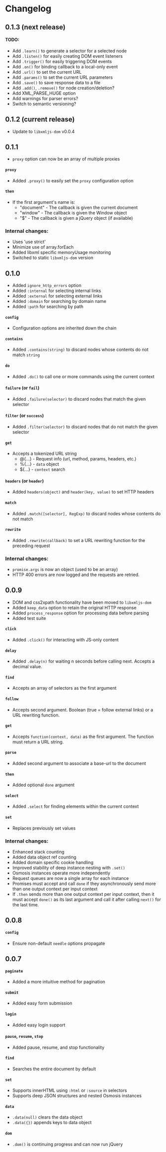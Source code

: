 # Changelog

## 0.1.3 (next release)

#### TODO:

 * Add `.learn()` to generate a selector for a selected node
 * Add `.listen()` for easily creating DOM event listeners
 * Add `.trigger()` for easily triggering DOM events
 * Add `.on()` for binding callback to a local-only event
 * Add `.url()` to set the current URL
 * Add `.params()` to set the current URL parameters
 * Add `.save()` to save response data to a file
 * Add `.add()`, `.remove()` for node creation/deletion?
 * Add XML_PARSE_HUGE option
 * Add warnings for parser errors?
 * Switch to semantic versioning?

## 0.1.2 (current release)

 * Update to `libxmljs-dom` v0.0.4

## 0.1.1

 * `proxy` option can now be an array of multiple proxies

#### `proxy`

 * Added `.proxy()` to easily set the `proxy` configuration option

#### `then`

 * If the first argument's name is:
    * "document" - The callback is given the current document
    * "window" - The callback is given the Window object
    * "$" - The callback is given a jQuery object (if available)

### Internal changes:

 * Uses 'use strict'
 * Minimize use of array.forEach
 * Added libxml specific memoryUsage monitoring
 * Switched to static `libxmljs-dom` version

## 0.1.0

 * Added `ignore_http_errors` option
 * Added `:internal` for selecting internal links
 * Added `:external` for selecting external links
 * Added `:domain` for searching by domain name
 * Added `:path` for searching by path

#### `config`

 * Configuration options are inherited down the chain

#### `contains`

 * Added `.contains(string)` to discard nodes whose contents do not match `string`

#### `do`

 * Added `.do()` to call one or more commands using the current context

#### `failure` (or `fail`)

 * Added `.failure(selector)` to discard nodes that match the given selector

#### `filter` (or `success`)

 * Added `.filter(selector)` to discard nodes that do not match the given selector

#### `get`

 * Accepts a tokenized URL string
    * @{...} - Request info (url, method, params, headers, etc.)
    * %{...} - `data` object
    * ${...} - `context` search

#### `headers` (or `header`)

* Added `headers(object)` and `header(key, value)` to set HTTP headers

#### `match`

 * Added `.match([selector], RegExp)` to discard nodes whose contents do not match

#### `rewrite`

 * Added `.rewrite(callback)` to set a URL rewriting function for the preceding request

### Internal changes:

 * `promise.args` is now an object (used to be an array)
 * HTTP 400 errors are now logged and the requests are retried.

## 0.0.9

 * DOM and css2xpath functionality have been moved to `libxmljs-dom`
 * Added `keep_data` option to retain the original HTTP response
 * Added `process_response` option for processing data before parsing
 * Added test suite

#### `click`

 * Added `.click()` for interacting with JS-only content

#### `delay`

 * Added `.delay(n)` for waiting n seconds before calling next. Accepts a decimal value.

#### `find`

 * Accepts an array of selectors as the first argument

#### `follow`

 * Accepts second argument. Boolean (true = follow external links) or a URL rewriting function.

#### `get`

 * Accepts `function(context, data)` as the first argument. The function must return a URL string.

#### `parse`

 * Added second argument to associate a base-url to the document

#### `then`

 * Added optional `done` argument

#### `select`

 * Added `.select` for finding elements within the current context

#### `set`

 * Replaces previously set values

### Internal changes:

 * Enhanced stack counting
 * Added data object ref counting
 * Added domain specific cookie handling
 * Improved stability of deep instance nesting with `.set()`
 * Osmosis instances operate more independently
 * Request queues are now a single array for each instance
 * Promises must accept and call `done` if they asynchronously
   send more than one output context per input context
 * If `.then` sends more than one output context per input context,
   then it must accept `done()` as its last argument and
   call it after calling `next()` for the last time.

## 0.0.8

#### `config`

 * Ensure non-default `needle` options propagate

## 0.0.7

#### `paginate`

 * Added a more intuitive method for pagination

#### `submit`

 * Added easy form submission

#### `login`

 * Added easy login support

#### `pause`, `resume`, `stop`

 * Added pause, resume, and stop functionality

#### `find`

 * Searches the entire document by default

#### `set`

 * Supports innerHTML using `:html` or `:source` in selectors
 * Supports deep JSON structures and nested Osmosis instances

#### `data`

 * `.data(null)` clears the data object
 * `.data({})` appends keys to data object

#### `dom`

 * `.dom()` is continuing progress and can now run jQuery
